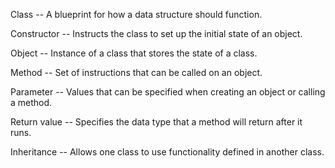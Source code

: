 Class -- A blueprint for how a data structure should function.

Constructor -- Instructs the class to set up the initial state of an object.

Object -- Instance of a class that stores the state of a class.

Method -- Set of instructions that can be called on an object.

Parameter -- Values that can be specified when creating an object or calling a method.

Return value -- Specifies the data type that a method will return after it runs.

Inheritance -- Allows one class to use functionality defined in another class. 
